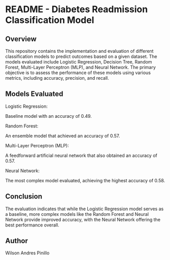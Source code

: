 # README - Diabetes Readmission Classification Model

## Overview
This repository contains the implementation and evaluation of different classification models to predict outcomes based on a given dataset. The models evaluated include Logistic Regression, Decision Tree, Random Forest, Multi-Layer Perceptron (MLP), and Neural Network. The primary objective is to assess the performance of these models using various metrics, including accuracy, precision, and recall.

## Models Evaluated
Logistic Regression:

Baseline model with an accuracy of 0.49.

Random Forest:

An ensemble model that achieved an accuracy of 0.57.

Multi-Layer Perceptron (MLP):

A feedforward artificial neural network that also obtained an accuracy of 0.57.

Neural Network:

The most complex model evaluated, achieving the highest accuracy of 0.58.

## Conclusion
The evaluation indicates that while the Logistic Regression model serves as a baseline, more complex models like the Random Forest and Neural Network provide improved accuracy, with the Neural Network offering the best performance overall.

## Author
Wilson Andres Pinillo
